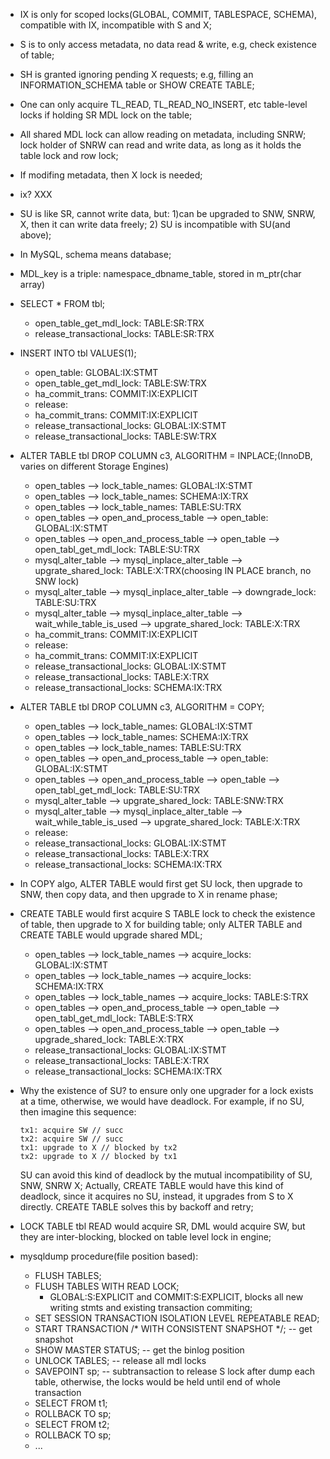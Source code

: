 * IX is only for scoped locks(GLOBAL, COMMIT, TABLESPACE, SCHEMA), compatible with IX, incompatible with S and X;
* S is to only access metadata, no data read & write, e.g, check existence of table;
* SH is granted ignoring pending X requests; e.g, filling an INFORMATION_SCHEMA table or SHOW CREATE TABLE;
* One can only acquire TL_READ, TL_READ_NO_INSERT, etc table-level locks if holding SR MDL lock on the table;
* All shared MDL lock can allow reading on metadata, including SNRW; lock holder of SNRW can read and write data, as long as it holds the table lock and row lock;
* If modifing metadata, then X lock is needed;
* ix? XXX
* SU is like SR, cannot write data, but: 1)can be upgraded to SNW, SNRW, X, then it can write data freely; 2) SU is incompatible with SU(and above);
* In MySQL, schema means database;
* MDL_key is a triple: namespace_dbname_table, stored in m_ptr(char array)
* SELECT * FROM tbl;
    * open_table_get_mdl_lock: TABLE:SR:TRX
    * release_transactional_locks: TABLE:SR:TRX
* INSERT INTO tbl VALUES(1);
    * open_table: GLOBAL:IX:STMT
    * open_table_get_mdl_lock: TABLE:SW:TRX
    * ha_commit_trans: COMMIT:IX:EXPLICIT
    * release:
    * ha_commit_trans: COMMIT:IX:EXPLICIT
    * release_transactional_locks: GLOBAL:IX:STMT
    * release_transactional_locks: TABLE:SW:TRX
* ALTER TABLE tbl DROP COLUMN c3, ALGORITHM = INPLACE;(InnoDB, varies on different Storage Engines)
    * open_tables --> lock_table_names: GLOBAL:IX:STMT
    * open_tables --> lock_table_names: SCHEMA:IX:TRX
    * open_tables --> lock_table_names: TABLE:SU:TRX
    * open_tables --> open_and_process_table --> open_table: GLOBAL:IX:STMT
    * open_tables --> open_and_process_table --> open_table --> open_tabl_get_mdl_lock: TABLE:SU:TRX
    * mysql_alter_table --> mysql_inplace_alter_table --> upgrate_shared_lock: TABLE:X:TRX(choosing IN PLACE branch, no SNW lock)
    * mysql_alter_table --> mysql_inplace_alter_table --> downgrade_lock: TABLE:SU:TRX
    * mysql_alter_table --> mysql_inplace_alter_table --> wait_while_table_is_used --> upgrate_shared_lock: TABLE:X:TRX
    * ha_commit_trans: COMMIT:IX:EXPLICIT
    * release:
    * ha_commit_trans: COMMIT:IX:EXPLICIT
    * release_transactional_locks: GLOBAL:IX:STMT
    * release_transactional_locks: TABLE:X:TRX
    * release_transactional_locks: SCHEMA:IX:TRX
* ALTER TABLE tbl DROP COLUMN c3, ALGORITHM = COPY;
    * open_tables --> lock_table_names: GLOBAL:IX:STMT
    * open_tables --> lock_table_names: SCHEMA:IX:TRX
    * open_tables --> lock_table_names: TABLE:SU:TRX
    * open_tables --> open_and_process_table --> open_table: GLOBAL:IX:STMT
    * open_tables --> open_and_process_table --> open_table --> open_tabl_get_mdl_lock: TABLE:SU:TRX
    * mysql_alter_table --> upgrate_shared_lock: TABLE:SNW:TRX
    * mysql_alter_table --> mysql_inplace_alter_table --> wait_while_table_is_used --> upgrate_shared_lock: TABLE:X:TRX
    * release:
    * release_transactional_locks: GLOBAL:IX:STMT
    * release_transactional_locks: TABLE:X:TRX
    * release_transactional_locks: SCHEMA:IX:TRX
* In COPY algo, ALTER TABLE would first get SU lock, then upgrade to SNW, then copy data, and then upgrade to X in rename phase;

* CREATE TABLE would first acquire S TABLE lock to check the existence of table, then upgrade to X for building table; only ALTER TABLE
  and CREATE TABLE would upgrade shared MDL;
    * open_tables --> lock_table_names --> acquire_locks: GLOBAL:IX:STMT
    * open_tables --> lock_table_names --> acquire_locks: SCHEMA:IX:TRX
    * open_tables --> lock_table_names --> acquire_locks: TABLE:S:TRX
    * open_tables --> open_and_process_table --> open_table --> open_tabl_get_mdl_lock: TABLE:S:TRX
    * open_tables --> open_and_process_table --> open_table --> upgrade_shared_lock: TABLE:X:TRX
    * release_transactional_locks: GLOBAL:IX:STMT
    * release_transactional_locks: TABLE:X:TRX
    * release_transactional_locks: SCHEMA:IX:TRX

* Why the existence of SU? to ensure only one upgrader for a lock exists at a time, otherwise, we would have deadlock. For example, if
  no SU, then imagine this sequence:

    ```
    tx1: acquire SW // succ
    tx2: acquire SW // succ
    tx1: upgrade to X // blocked by tx2
    tx2: upgrade to X // blocked by tx1
    ```

  SU can avoid this kind of deadlock by the mutual incompatibility of SU, SNW, SNRW X;
  Actually, CREATE TABLE would have this kind of deadlock, since it acquires no SU, instead, it upgrades from S to X directly. CREATE
  TABLE solves this by backoff and retry;
* LOCK TABLE tbl READ would acquire SR, DML would acquire SW, but they are inter-blocking, blocked on table level lock in engine;

* mysqldump procedure(file position based):
    * FLUSH TABLES;
    * FLUSH TABLES WITH READ LOCK;
        * GLOBAL:S:EXPLICIT and COMMIT:S:EXPLICIT, blocks all new writing stmts and existing transaction commiting;
    * SET SESSION TRANSACTION ISOLATION LEVEL REPEATABLE READ;
    * START TRANSACTION /* WITH CONSISTENT SNAPSHOT */; -- get snapshot
    * SHOW MASTER STATUS; -- get the binlog position
    * UNLOCK TABLES; -- release all mdl locks
    * SAVEPOINT sp; -- subtransaction to release S lock after dump each table, otherwise, the locks would be held until end of whole transaction
    * SELECT FROM t1;
    * ROLLBACK TO sp;
    * SELECT FROM t2;
    * ROLLBACK TO sp;
    * ...
